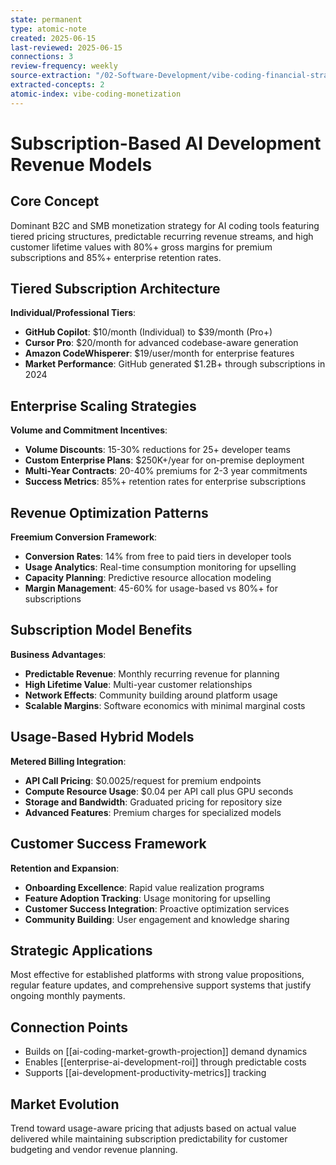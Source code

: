 ```yaml
---
state: permanent
type: atomic-note
created: 2025-06-15
last-reviewed: 2025-06-15
connections: 3
review-frequency: weekly
source-extraction: "/02-Software-Development/vibe-coding-financial-strategies-monetization-guide-2025.md"
extracted-concepts: 2
atomic-index: vibe-coding-monetization
---
```


# Subscription-Based AI Development Revenue Models

## Core Concept

Dominant B2C and SMB monetization strategy for AI coding tools featuring tiered pricing structures, predictable recurring revenue streams, and high customer lifetime values with 80%+ gross margins for premium subscriptions and 85%+ enterprise retention rates.

## Tiered Subscription Architecture

**Individual/Professional Tiers**:
- **GitHub Copilot**: $10/month (Individual) to $39/month (Pro+)
- **Cursor Pro**: $20/month for advanced codebase-aware generation
- **Amazon CodeWhisperer**: $19/user/month for enterprise features
- **Market Performance**: GitHub generated $1.2B+ through subscriptions in 2024

## Enterprise Scaling Strategies

**Volume and Commitment Incentives**:
- **Volume Discounts**: 15-30% reductions for 25+ developer teams
- **Custom Enterprise Plans**: $250K+/year for on-premise deployment
- **Multi-Year Contracts**: 20-40% premiums for 2-3 year commitments
- **Success Metrics**: 85%+ retention rates for enterprise subscriptions

## Revenue Optimization Patterns

**Freemium Conversion Framework**:
- **Conversion Rates**: 14% from free to paid tiers in developer tools
- **Usage Analytics**: Real-time consumption monitoring for upselling
- **Capacity Planning**: Predictive resource allocation modeling
- **Margin Management**: 45-60% for usage-based vs 80%+ for subscriptions

## Subscription Model Benefits

**Business Advantages**:
- **Predictable Revenue**: Monthly recurring revenue for planning
- **High Lifetime Value**: Multi-year customer relationships
- **Network Effects**: Community building around platform usage
- **Scalable Margins**: Software economics with minimal marginal costs

## Usage-Based Hybrid Models

**Metered Billing Integration**:
- **API Call Pricing**: $0.0025/request for premium endpoints
- **Compute Resource Usage**: $0.04 per API call plus GPU seconds
- **Storage and Bandwidth**: Graduated pricing for repository size
- **Advanced Features**: Premium charges for specialized models

## Customer Success Framework

**Retention and Expansion**:
- **Onboarding Excellence**: Rapid value realization programs
- **Feature Adoption Tracking**: Usage monitoring for upselling
- **Customer Success Integration**: Proactive optimization services
- **Community Building**: User engagement and knowledge sharing

## Strategic Applications

Most effective for established platforms with strong value propositions, regular feature updates, and comprehensive support systems that justify ongoing monthly payments.

## Connection Points

- Builds on [[ai-coding-market-growth-projection]] demand dynamics
- Enables [[enterprise-ai-development-roi]] through predictable costs
- Supports [[ai-development-productivity-metrics]] tracking

## Market Evolution

Trend toward usage-aware pricing that adjusts based on actual value delivered while maintaining subscription predictability for customer budgeting and vendor revenue planning.